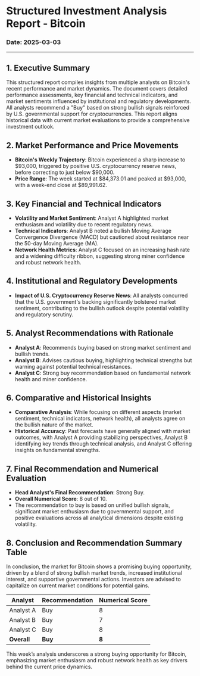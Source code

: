 # Structured Investment Analysis Report - Bitcoin
### Date: 2025-03-03

---

## 1. Executive Summary
This structured report compiles insights from multiple analysts on Bitcoin's recent performance and market dynamics. The document covers detailed performance assessments, key financial and technical indicators, and market sentiments influenced by institutional and regulatory developments. All analysts recommend a "Buy" based on strong bullish signals reinforced by U.S. governmental support for cryptocurrencies. This report aligns historical data with current market evaluations to provide a comprehensive investment outlook.

## 2. Market Performance and Price Movements
- **Bitcoin's Weekly Trajectory**: Bitcoin experienced a sharp increase to $93,000, triggered by positive U.S. cryptocurrency reserve news, before correcting to just below $90,000.
- **Price Range**: The week started at $84,373.01 and peaked at $93,000, with a week-end close at $89,991.62.

## 3. Key Financial and Technical Indicators
- **Volatility and Market Sentiment**: Analyst A highlighted market enthusiasm and volatility due to recent regulatory news.
- **Technical Indicators**: Analyst B noted a bullish Moving Average Convergence Divergence (MACD) but cautioned about resistance near the 50-day Moving Average (MA).
- **Network Health Metrics**: Analyst C focused on an increasing hash rate and a widening difficulty ribbon, suggesting strong miner confidence and robust network health.

## 4. Institutional and Regulatory Developments
- **Impact of U.S. Cryptocurrency Reserve News**: All analysts concurred that the U.S. government's backing significantly bolstered market sentiment, contributing to the bullish outlook despite potential volatility and regulatory scrutiny.

## 5. Analyst Recommendations with Rationale
- **Analyst A**: Recommends buying based on strong market sentiment and bullish trends.
- **Analyst B**: Advises cautious buying, highlighting technical strengths but warning against potential technical resistances.
- **Analyst C**: Strong buy recommendation based on fundamental network health and miner confidence.

## 6. Comparative and Historical Insights
- **Comparative Analysis**: While focusing on different aspects (market sentiment, technical indicators, network health), all analysts agree on the bullish nature of the market.
- **Historical Accuracy**: Past forecasts have generally aligned with market outcomes, with Analyst A providing stabilizing perspectives, Analyst B identifying key trends through technical analysis, and Analyst C offering insights on fundamental strengths.

## 7. Final Recommendation and Numerical Evaluation
- **Head Analyst's Final Recommendation**: Strong Buy.
- **Overall Numerical Score**: 8 out of 10.
- The recommendation to buy is based on unified bullish signals, significant market enthusiasm due to governmental support, and positive evaluations across all analytical dimensions despite existing volatility.

## 8. Conclusion and Recommendation Summary Table
In conclusion, the market for Bitcoin shows a promising buying opportunity, driven by a blend of strong bullish market trends, increased institutional interest, and supportive governmental actions. Investors are advised to capitalize on current market conditions for potential gains.

| Analyst     | Recommendation | Numerical Score |
|-------------|----------------|-----------------|
| Analyst A   | Buy            | 8               |
| Analyst B   | Buy            | 7               |
| Analyst C   | Buy            | 8               |
| **Overall** | **Buy**        | **8**           |

This week’s analysis underscores a strong buying opportunity for Bitcoin, emphasizing market enthusiasm and robust network health as key drivers behind the current price dynamics.